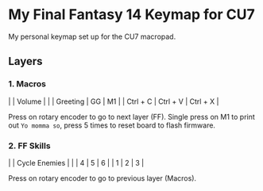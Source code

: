 # My Final Fantasy 14 Keymap for CU7
My personal keymap set up for the CU7 macropad.

## Layers

### 1. Macros
|          |  Volume  |          |
| Greeting |    GG    |    M1    |
| Ctrl + C | Ctrl + V | Ctrl + X |

Press on rotary encoder to go to next layer (FF).
Single press on M1 to print out `Yo momma so`, press 5 times to reset board to flash firmware.

### 2. FF Skills
|   | Cycle Enemies |   |
| 4 |       5       | 6 |
| 1 |       2       | 3 |

Press on rotary encoder to go to previous layer (Macros).
